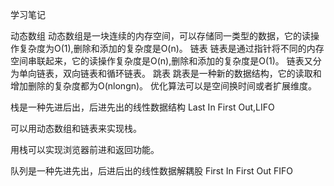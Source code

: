 学习笔记

动态数组
    动态数组是一块连续的内存空间，可以存储同一类型的数据，它的读操作复杂度为O(1),删除和添加的复杂度是O(n)。
链表
    链表是通过指针将不同的内存空间串联起来，它的读操作复杂度是O(n),删除和添加的复杂度是O(1)。
    链表又分为单向链表，双向链表和循环链表。
跳表
    跳表是一种新的数据结构，它的读取和增加删除的复杂度都为O(nlongn)。
优化算法可以是空间换时间或者扩展维度。

栈是一种先进后出，后进先出的线性数据结构
Last In First Out,LIFO

可以用动态数组和链表来实现栈。

用栈可以实现浏览器前进和返回功能。

队列是一种先进先出，后进后出的线性数据解耦股
First In First Out FIFO
